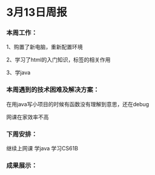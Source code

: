 # 3月13日周报

### 本周工作：

1、购置了新电脑，重新配置环境

2、学习了html的入门知识，标签的相关作用

3、学java

### 本周遇到的技术困难及解决方案：

在用java写小项目的时候有函数没有理解到意思，还在debug

网课在家效率不高

### 下周安排：

继续上网课 学java 学习CS61B

### 成果展示：

